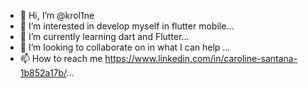 - 👋 Hi, I’m @krol1ne
- 👀 I’m interested in develop myself in flutter mobile...
- 🌱 I’m currently learning dart and Flutter...
- 💞️ I’m looking to collaborate on in what I can help ...
- 📫 How to reach me https://www.linkedin.com/in/caroline-santana-1b852a17b/...

<!---
krol1ne/krol1ne is a ✨ special ✨ repository because its `README.md` (this file) appears on your GitHub profile.
You can click the Preview link to take a look at your changes.
--->
